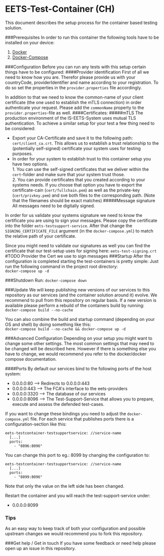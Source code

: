 # EETS-Test-Container (CH)

This document describes the setup process for the container based testing solution.

###Prerequisites
In order to run this container the following tools have to be installed on your device:
1. [Docker](https://docs.docker.com/install)
2. [Docker-Compose](https://docs.docker.com/compose/install/)

###Configuration
Before you can run any tests with this setup certain things have to be configured:
####Provider identification
First of all we need to know how you are. 
Therefor please provide us with your countryCode, providerIdentifier and name according to your registration.
To do so set the properties in the `provider.properties` file accordingly.

In addition to that we need to know the common-name of your client certificate (the one used to establish the mTLS connection) in order authenticate your request.
Please add the `commonName` property to the `provider.properties`-file as well. 
####Certificates:
#####mTLS
The production environment of the IS-EETS-System uses mutual TLS authentication. 
To achieve a similar setup for your test a few thing need to be considered:
* Export your CA-Certificate and save it to the following path: `cert/client_ca.crt`. This allows us to establish a trust relationship to the (potentially self-signed) certificate your system uses for testing purposes.
* In order for your system to establish trust to this container setup you have two options.<br> 1. You can use the self-signed certificates that we deliver within the `cert`-folder and make sure that your system trust those.
<br> 2. You can provide certificates that you created according to your systems needs. If you choose that option you have to export the certificate-cain (`cert/fullchain.pem`) as well as the private-key (`cert/privkey.pem`) and sve both files to the corresponding path. (Note that the filenames should be exact matches)
#####Message signature
All messages need to be digitally signed.
 
In order for us validate your systems signature we need to know the certificate you are using to sign your messages.
Please copy the certificate into the folder `eets-testsupport-service`.
After that change the `SIGNING_CERTIFICATE_FILE` argument (in the `docker-compose.yml`) to match the relative path of your certificate.

Since you might need to validate our signatures as well you can find the certificate that our test-setup uses for signing here: `eets-test-signing.crt`
#TODO Provider the Cert we use to sign messages
 ###Startup
 After the configuration is completed starting the test-containers is pretty simple: Just run the following command in the project root directory:
 <br>```docker-compose up -d```
 
 ###Shutdown
 Run: `docker-compose down`
 
 
###Update
We will keep publishing new versions of our services to this repository as our services (and the container solution around it) evolve.
We recommend to pull from this repository on regular basis.
If a new version is available please perform a rebuild of the containers build by running:
<br>`docker-compose build --no-cache`<br>

You can also combine the build and startup command (depending on your OS and shell) by doing something like this:
<br>`docker-compose build --no-cache && docker-compose up -d`


###Advanced Configuration
Depending on your setup you might want to change some other settings. 
The most common settings that may need to be changed will be described here. However if there is something else you have to change, we would recommend you refer to the docker/docker compose documentation.

####Ports
By default our services bind to the following ports of the host system:
* 0.0.0.0:80 --> Redirects to 0.0.0.0:443 
* 0.0.0.0:443 -->   The FCA's interface to the eets-providers
* 0.0.0.0:3320 --> The database of our services
* 0.0.0.0:8096 --> The Test-Support-Service that allows you to prepare, execute and assess the defended test-cases.

If you want to change these bindings you need to adjust the `docker-compose.yml` file. For each service that publishes ports there is a configuration-section like this:
```    
eets-testcontainer-testsupportservice: //service-name
  [...]
  ports:
    - "8096:8096"
```
You can change this port to eg.: 8099 by changing the configuration to: 

```    
eets-testcontainer-testsupportservice: //service-name
  [...]
  ports:
    - "8099:8096"
```
 Note that only the value on the left side has been changed.
 
 Restart the container and you will reach the test-support-service under:
 * 0.0.0.0:8099
 
### Tips
As an easy way to keep track of both your configuration and possible upstream changes we would recommend you to fork this repository.


 
###Get help / Get in touch 
If you have some feedback or need help please open up an issue in this repository.
